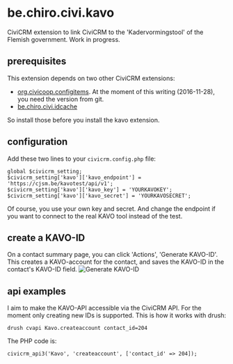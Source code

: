 # be.chiro.civi.kavo

CiviCRM extension to link CiviCRM to the 'Kadervormingstool' of the Flemish government. Work in progress.

## prerequisites

This extension depends on two other CiviCRM extensions:

* [org.civicoop.configitems](https://github.com/CiviCooP/org.civicoop.configitems). At the moment
of this writing (2016-11-28), you need the version from git.
* [be.chiro.civi.idcache](https://github.com/Chirojeugd-Vlaanderen/idcache)

So install those before you install the kavo extension.

## configuration

Add these two lines to your `civicrm.config.php` file:

    global $civicrm_setting;
    $civicrm_setting['kavo']['kavo_endpoint'] = 'https://cjsm.be/kavotest/api/v1';
    $civicrm_setting['kavo']['kavo_key'] = 'YOURKAVOKEY';
    $civicrm_setting['kavo']['kavo_secret'] = 'YOURKAVOSECRET';

Of course, you use your own key and secret. And change the endpoint if you want to connect to the real KAVO tool
instead of the test.

## create a KAVO-ID

On a contact summary page, you can click 'Actions', 'Generate KAVO-ID'. This creates a
KAVO-account for the contact, and saves the KAVO-ID in the contact's KAVO-ID field.
![Generate KAVO-ID](https://civicrm.org/sites/civicrm.org/files/Screenshot%20from%202016-11-30%2013-03-14.png)

## api examples

I aim to make the KAVO-API accessible via the CiviCRM API. For the moment
only creating new IDs is supported. This is how it works with drush:

    drush cvapi Kavo.createaccount contact_id=204

The PHP code is:

    civicrm_api3('Kavo', 'createaccount', ['contact_id' => 204]);

